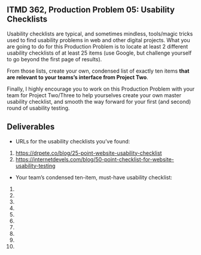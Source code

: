 ## ITMD 362, Production Problem 05: Usability Checklists

Usability checklists are typical, and sometimes mindless, tools/magic tricks used to find usability
problems in web and other digital projects. What you are going to do for this Production Problem is
to locate at least 2 different usability checklists of at least 25 items (use Google, but challenge
yourself to go beyond the first page of results).

From those lists, create your own, condensed list of exactly ten items **that are relevant to your
teams’s interface from Project Two**.

Finally, I highly encourage you to work on this Production Problem with your team for Project
Two/Three to help yourselves create your own master usability checklist, and smooth the way forward
for your first (and second) round of usability testing.

## Deliverables

* URLs for the usability checklists you’ve found:

1. https://drpete.co/blog/25-point-website-usability-checklist
2. https://internetdevels.com/blog/50-point-checklist-for-website-usability-testing

* Your team’s condensed ten-item, must-have usability checklist:

1.
2.
3.
4.
5.
6.
7.
8.
9.
10.
